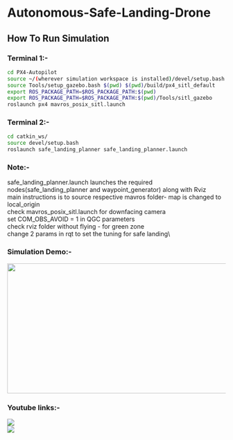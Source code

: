 # Autonomous-Safe-Landing-Drone



## How To Run Simulation

### Terminal 1:-
```bash
cd PX4-Autopilot
source ~/(wherever simulation workspace is installed)/devel/setup.bash
source Tools/setup_gazebo.bash $(pwd) $(pwd)/build/px4_sitl_default
export ROS_PACKAGE_PATH=$ROS_PACKAGE_PATH:$(pwd)
export ROS_PACKAGE_PATH=$ROS_PACKAGE_PATH:$(pwd)/Tools/sitl_gazebo
roslaunch px4 mavros_posix_sitl.launch
```
### Terminal 2:-
```bash
cd catkin_ws/
source devel/setup.bash
roslaunch safe_landing_planner safe_landing_planner.launch
```
### Note:-
safe_landing_planner.launch launches the required nodes(safe_landing_planner and waypoint_generator) along with Rviz\
main instructions is to source respective mavros folder- map is changed to local_origin \
check mavros_posix_sitl.launch for downfacing camera\
set  COM_OBS_AVOID = 1 in QGC parameters\
check rviz folder without flying -  for green zone\
change 2 params in rqt to set the tuning for safe landing\

### Simulation Demo:-
<img src="https://github.com/somilm/AUTONOMOUS-SAFE-LANDING-OF-DRONE/blob/master/land_simulation.gif" width="1000" height="300">

### Youtube links:-

[![](https://img.youtube.com/vi/377WQKVdjBY/0.jpg)](https://www.youtube.com/watch?v=377WQKVdjBY)\
[![](https://img.youtube.com/vi/IrvUYQut9FI/0.jpg)](https://www.youtube.com/watch?v=IrvUYQut9FI)
